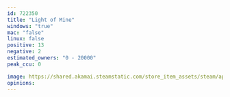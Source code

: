 ```yaml
---
id: 722350
title: "Light of Mine"
windows: "true"
mac: "false"
linux: false
positive: 13
negative: 2
estimated_owners: "0 - 20000"
peak_ccu: 0

image: https://shared.akamai.steamstatic.com/store_item_assets/steam/apps/722350/header.jpg?t=1592247246
opinions:
---
```

